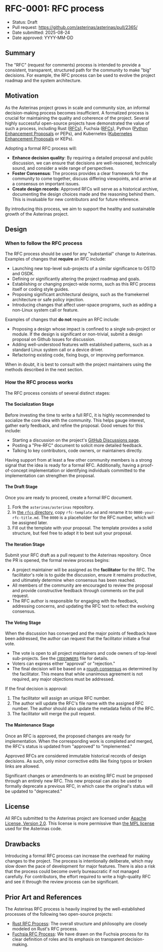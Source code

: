 # RFC-0001: RFC process

* Status: Draft
* Pull request: https://github.com/asterinas/asterinas/pull/2365/
* Date submitted: 2025-08-24
* Date approved: YYYY-MM-DD

## Summary

The "RFC" (request for comments) process is intended to provide a consistent, transparent, structured path for the community to make "big" decisions. For example, the RFC process can be used to evolve the project roadmap and the system architecture.

## Motivation

As the Asterinas project grows in scale and community size, an informal decision-making process becomes insufficient. A formalized process is crucial for maintaining the quality and coherence of the project. Several highly successful open-source projects have demonstrated the value of such a process, including Rust ([RFCs](https://rust-lang.github.io/rfcs/introduction.html)), Fuchsia ([RFCs](https://fuchsia.dev/fuchsia-src/contribute/governance/rfcs)), Python ([Python Enhancement Proposals](https://peps.python.org/) or PEPs), and Kubernetes ([Kubernetes Enhancement Proposals](https://www.kubernetes.dev/resources/keps/) or KEPs).

Adopting a formal RFC process will:
- **Enhance decision quality**: By requiring a detailed proposal and public discussion, we can ensure that decisions are well-reasoned, technically sound, and consider a wide range of perspectives.
- **Foster Consensus**: The process provides a clear framework for the community to come together, discuss differing viewpoints, and arrive at a consensus on important issues.
- **Create design records**: Approved RFCs will serve as a historical archive, documenting the design choices made and the reasoning behind them. This is invaluable for new contributors and for future reference.

By introducing this process, we aim to support the healthy and sustainable growth of the Asterinas project.

## Design

### When to follow the RFC process

The RFC process should be used for any "substantial" change to Asterinas. Examples of changes that **require** an RFC include:
- Launching new top-level sub-projects of a similar significance to OSTD and OSDK.
- Defining or significantly altering the project roadmap and goals.
- Establishing or changing project-wide norms, such as this RFC process itself or coding style guides.
- Proposing significant architectural designs, such as the framekernel architecture or safe policy injection.
- Introducing changes that affect user-space programs, such as adding a non-Linux system call or feature.

Examples of changes that **do not** require an RFC include:
- Proposing a design whose impact is confined to a single sub-project or module. If the design is significant or non-trivial, submit a design proposal on Github Issues for discussion.
- Adding well-understood features with established patterns, such as a standard Linux system call or a device driver.
- Refactoring existing code, fixing bugs, or improving performance.

When in doubt, it is best to consult with the project maintainers using the methods described in the next section.

### How the RFC process works

The RFC process consists of several distinct stages:

#### The Socialization Stage

Before investing the time to write a full RFC, it is highly recommended to socialize the core idea with the community. This helps gauge interest, gather early feedback, and refine the proposal. Good venues for this include:

- Starting a discussion on the project's [GitHub Discussions page](https://github.com/asterinas/asterinas/discussions).
- Posting a "Pre-RFC" document to solicit more detailed feedback.
- Talking to key contributors, code owners, or maintainers directly.

Having support from at least a few other community members is a strong signal that the idea is ready for a formal RFC. Additionally, having a proof-of-concept implementation or identifying individuals committed to the implementation can strengthen the proposal.

#### The Draft Stage

Once you are ready to proceed, create a formal RFC document.
1. Fork the `asterinas/asterinas` repository.
2. In [the `rfcs` directory](https://github.com/asterinas/asterinas/tree/main/book/src/rfcs), copy `rfc-template.md` and rename it to `0000-your-rfc-title.md`. The `0000` is a placeholder for the RFC number, which will be assigned later.
3. Fill out the template with your proposal. The template provides a solid structure, but feel free to adapt it to best suit your proposal.

#### The Iteration Stage

Submit your RFC draft as a pull request to the Asterinas repository. Once the PR is opened, the formal review process begins:
- A project maintainer will be assigned as the **facilitator** for the RFC. The facilitator's role is to guide the discussion, ensure it remains productive, and ultimately determine when consensus has been reached.
- All members of the community are encouraged to review the proposal and provide constructive feedback through comments on the pull request.
- The RFC author is responsible for engaging with the feedback, addressing concerns, and updating the RFC text to reflect the evolving consensus.

#### The Voting Stage

When the discussion has converged and the major points of feedback have been addressed, the author can request that the facilitator initiate a final vote.

- The vote is open to all project maintainers and code owners of top-level sub-projects. See the [`CODEOWNERS`](https://github.com/asterinas/asterinas/blob/main/CODEOWNERS) file for details.
- Voters can express either "approval" or "rejection."
- The final decision will be based on a [rough consensus](https://en.wikipedia.org/wiki/Rough_consensus) as determined by the facilitator. This means that while unanimous agreement is not required, any major objections must be addressed.

If the final decision is approval:
1. The facilitator will assign an unique RFC number.
2. The author will update the RFC's file name with the assigned RFC number. The author should also update the metadata fields of the RFC.
3. The facilitator will merge the pull request.

#### The Maintenance Stage

Once an RFC is approved, the proposed changes are ready for implementation. When the corresponding work is completed and merged, the RFC's status is updated from "approved" to "implemented."

Approved RFCs are considered immutable historical records of design decisions. As such, only minor corrective edits like fixing typos or broken links are allowed.

Significant changes or amendments to an existing RFC must be proposed through an entirely new RFC. This new proposal can also be used to formally deprecate a previous RFC, in which case the original's status will be updated to "deprecated."

## License

All RFCs submitted to the Asterinas project are licensed under [Apache License, Version 2.0](https://www.apache.org/licenses/LICENSE-2.0). This license is more permissive than [the MPL license](https://www.mozilla.org/en-US/MPL/) used for the Asterinas code.

## Drawbacks

Introducing a formal RFC process can increase the overhead for making changes to the project. The process is intentionally deliberate, which may slow down the pace of development for major features. There is also a risk that the process could become overly bureaucratic if not managed carefully. For contributors, the effort required to write a high-quality RFC and see it through the review process can be significant.

## Prior Art and References

The Asterinas RFC process is heavily inspired by the well-established processes of the following two open-source projects:

- [Rust RFC Process](https://rust-lang.github.io/rfcs/0002-rfc-process.html): The overall structure and philosophy are closely modeled on Rust's RFC process.
- [Fuchsia RFC Process](https://fuchsia.dev/fuchsia-src/contribute/governance/rfcs/rfc_process): We have drawn on the Fuchsia process for its clear definition of roles and its emphasis on transparent decision-making.
